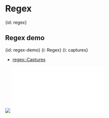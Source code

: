 # Regex
{id: regex}

## Regex demo
{id: regex-demo}
{i: Regex}
{i: captures}

* [regex::Captures](https://docs.rs/regex/latest/regex/struct.Captures.html)

![](examples/regex-demo/Cargo.toml)
![](examples/regex-demo/src/main.rs)

